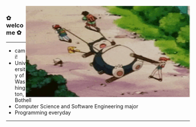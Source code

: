 
<img align="right" width="450" height="250" src="https://github.com/clacy360/clacy360/blob/main/snrlx.gif">

### ✿ welcome ✿
---  
* cami!
* University of Washington, Bothell
* Computer Science and Software Engineering major  
* Programming everyday  





---

<!--
![](https://github.com/clacy360/clacy360/blob/main/snrlx.gif)
**clacy360/clacy360** is a ✨ _special_ ✨ repository because its `README.md` (this file) appears on your GitHub profile.

Here are some ideas to get you started:

- 🔭 I’m currently working on ...
- 🌱 I’m currently learning ...
- 👯 I’m looking to collaborate on ...
- 🤔 I’m looking for help with ...
- 💬 Ask me about ...
- 📫 How to reach me: ...
- 😄 Pronouns: ...
- ⚡ Fun fact: ...
-->
